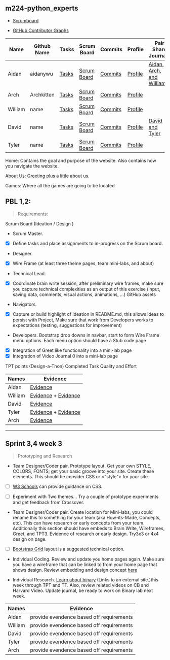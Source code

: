 ## m224-python_experts

* [Scrumboard](https://github.com/Archkitten/python_experts/projects/1)

* [GitHub Contributor Graphs](https://github.com/Archkitten/python_experts/graphs/contributors)

| Name | Github Name | Tasks | Scrum Board | Commits | Profile | Pair Share Journals |
| --- | --- | --- | --- | --- | --- | --- |
| Aidan | aidanywu | [Tasks](https://github.com/Archkitten/python_experts/issues/assigned/aidanywu) | [Scrum Board](https://github.com/Archkitten/python_experts/projects/1?card_filter_query=assignee%3Aaidanywu) | [Commits](https://github.com/Archkitten/python_experts/commits?author=aidanywu) | [Profile](https://github.com/aidanywu) | [Aidan, Arch, and William](https://docs.google.com/document/d/1yGPJnDJTsHsVj_XPvZL9FYUptwKvOYQwFpZTkwAil4k/edit?usp=sharing) |
| Arch | Archkitten | [Tasks](https://github.com/Archkitten/group_e/issues?q=assignee%3AArchkitten) | [Scrum Board](https://github.com/Archkitten/group_e/projects/1?card_filter_query=assignee%3Aarchkitten) | [Commits](https://github.com/Archkitten/group_e/commits?author=Archkitten) | [Profile](https://github.com/Archkitten) |
| William | name | [Tasks](https://github.com/Archkitten/group_e/issues/assigned/TKperson) | [Scrum Board](https://github.com/Archkitten/group_e/projects/1?card_filter_query=assignee%3Atkperson) | [Commits](https://github.com/Archkitten/group_e/commits?author=TKperson) | [Profile](https://github.com/TKperson) |
| David | name | [Tasks](https://github.com/Archkitten/group_e/issues/assigned/jlaaa) | [Scrum Board](https://github.com/Archkitten/group_e/projects/1?card_filter_query=assignee%3Ajlaaa) | [Commits](https://github.com/Archkitten/group_e/commits?author=jlaaa) | [Profile](http://github.com/jlaaa) | [David and Tyler](https://google.com) |
| Tyler | name | [Tasks](https://github.com/Archkitten/group_e/issues/assigned/TKperson) | [Scrum Board](https://github.com/Archkitten/group_e/projects/1?card_filter_query=assignee%3Atkperson) | [Commits](https://github.com/Archkitten/group_e/commits?author=TKperson) | [Profile](https://github.com/TKperson) |

Home: Contains the goal and purpose of the website. Also contains how you navigate the website.

About Us: Greeting plus a little about us.

Games: Where all the games are going to be located

**PBL 1,2:**
---------------


> Requirements:

Scrum Board (Ideation / Design )

- Scrum Master.
- [x] Define tasks and place assignments to in-progress on the Scrum board.


- Designer.
- [x] Wire Frame (at least three theme pages, team mini-labs, and about)


- Technical Lead.
- [x] Coordinate brain write session, after preliminary wire frames, make sure you capture technical complexities as an output of this exercise (input, saving data, comments, visual actions, animations, ...)
  GitHub assets


- Navigators.
- [x] Capture or build highlight of Ideation in README.md, this allows ideas to persist with Project,  Make sure that work from Developers works to expectations (testing, suggestions for improvement)


- Developers. Bootstrap drop downs in navbar, start to form Wire Frame menu options.  Each menu option should have a Stub code page
- [x] Integration of Greet like functionality into a mini-lab page
- [x] Integration of Video Journal 0 into a mini-lab page

TPT points (Design-a-Thon)
Completed Task
Quality and Effort


| Names | Evidence |
| ----------- | ----------- |
| Aidan | [Evidence](https://docs.google.com/document/d/1Hfj5lmAUTpCRWe_yNsZ8gwa4-_xsiJCL2-EJhQjU4ec/edit?usp=sharing) |
| William | [Evidence](https://docs.google.com/document/d/1dB3nRMvoKc-11rIvAo-7lykMnfGde53yRo2XQuAwGAo/edit) + [Evidence](https://docs.google.com/presentation/d/1eqZ7LM41xWljfpzlHo48bkBlsybnzl5qE66Ltlr5jT0/edit#slide=id.ged3369d0c1_7_5) |
| David | [Evidence](https://docs.google.com/document/d/1xF3iJHqvY4en-WKrrX2Q1lQ-GtWT6P78igyFHzD5F1g/edit#) | 
| Tyler | [Evidence](https://docs.google.com/document/d/1I8Icisj5PvAJZjlz8MXOyfsih3Yv6XpvOQDr8sqHd4s/edit?usp=sharing) + [Evidence](https://github.com/Archkitten/python_experts/projects/1) |
| Arch | [Evidence](https://docs.google.com/document/d/1QuDrQhJw3bN03GOHe0MxFisd8DuYWePGO4MYqzZIAX8/edit?usp=sharing) |

---
**Sprint 3,4 week 3**
---------------
> Prototyping and Research

- Team Designer/Coder pair.  Prototype layout.  Get your own STYLE, COLORS, FONTS; get your basic groove into your site.  Create these elements.  This should be consider CSS or <"style"> for your site.
- [ ] [W3 Schools](https://www.w3schools.com/w3css/defaulT.asp) can provide guidance on CSS..
- [ ] Experiment with Two themes...  Try a couple of prototype experiments and get feedback from Crossover.


- Team Designer/Coder pair.  Create location for Mini-labs, you could rename this to something for your team (aka How-its-Made, Concepts, etc).  This can have research or early concepts from your team.   Additionally this section should have embeds to Brain Write, Wireframes, Greet, and TPT3.  Evidence of research or early design. Try3x3 or 4x4 design on page.
- [ ] [Bootstrap Grid](https://getbootstrap.com/docs/4.0/layout/grid/) layout is a suggested technical option.


- Individual Coding.   Review and update you home pages again.  Make sure you have a wireframe that can be linked to from your home page that shows design.  Review embedding and design concept [here](https://padlet.com/jmortensen7/embedding)


- Individual Research.   [Learn about binary](https://apclassroom.collegeboard.org/103/home?unit=2)  (Links to an external site.)this week through TPT and TT.  Also, review related videos on CB and Harvard Video.  Update journal, be ready to work on Binary lab next week.

| Names | Evidence |
| ----------- | ----------- |
| Aidan | provide evendence based off requirements |
| William | provide evendence based off requirements |
| David | provide evendence based off requirements | 
| Tyler | provide evendence based off requirements |
| Arch | provide evendence based off requirements |

